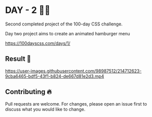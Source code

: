 # DAY - 2 👨‍💻  

Second completed project of the 100-day CSS challenge.

Day two project aims to create an animated hamburger menu

https://100dayscss.com/days/1/

## Result 🚀  

https://user-images.githubusercontent.com/98987512/214712623-9cba6465-bdf5-43f1-b824-de667d81e2d3.mp4

## Contributing 🔥  
Pull requests are welcome. For changes, please open an issue first to discuss what you would like to change.

